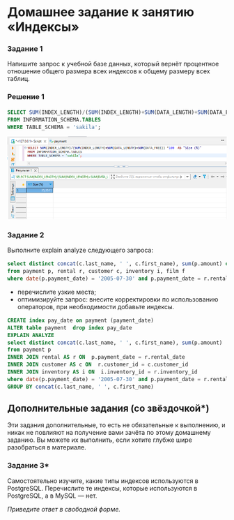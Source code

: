 # Домашнее задание к занятию «Индексы»

### Задание 1

Напишите запрос к учебной базе данных, который вернёт процентное отношение общего размера всех индексов к общему размеру всех таблиц.

### Решение 1

```sql
SELECT SUM(INDEX_LENGTH)/(SUM(INDEX_LENGTH)+SUM(DATA_LENGTH)+SUM(DATA_FREE)) *100  AS "Size (%)"
FROM INFORMATION_SCHEMA.TABLES
WHERE TABLE_SCHEMA = 'sakila';
```
![2.png](./img/2.png)

### Задание 2

Выполните explain analyze следующего запроса:
```sql
select distinct concat(c.last_name, ' ', c.first_name), sum(p.amount) over (partition by c.customer_id, f.title)
from payment p, rental r, customer c, inventory i, film f
where date(p.payment_date) = '2005-07-30' and p.payment_date = r.rental_date and r.customer_id = c.customer_id and i.inventory_id = r.inventory_id
```
- перечислите узкие места;
- оптимизируйте запрос: внесите корректировки по использованию операторов, при необходимости добавьте индексы.

  
```sql
CREATE index pay_date on payment (payment_date)                           
ALTER table payment  drop index pay_date
EXPLAIN ANALYZE
select distinct concat(c.last_name, ' ', c.first_name), sum(p.amount)  
from payment p
INNER JOIN rental AS r ON  p.payment_date = r.rental_date
INNER JOIN customer AS c ON  r.customer_id = c.customer_id
INNER JOIN inventory AS i ON  i.inventory_id = r.inventory_id
where date(p.payment_date) = '2005-07-30' and p.payment_date = r.rental_date
GROUP BY concat(c.last_name, ' ', c.first_name)
```
## Дополнительные задания (со звёздочкой*)
Эти задания дополнительные, то есть не обязательные к выполнению, и никак не повлияют на получение вами зачёта по этому домашнему заданию. Вы можете их выполнить, если хотите глубже шире разобраться в материале.

### Задание 3*

Самостоятельно изучите, какие типы индексов используются в PostgreSQL. Перечислите те индексы, которые используются в PostgreSQL, а в MySQL — нет.

*Приведите ответ в свободной форме.*
